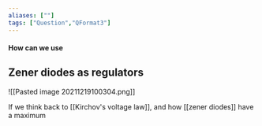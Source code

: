 ```yaml
---
aliases: [""]
tags: ["Question","QFormat3"]
---
```


#### How can we use
## Zener diodes as regulators
![[Pasted image 20211219100304.png]]

If we think back to [[Kirchov's voltage law]], and how [[zener diodes]] have a maximum 